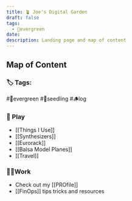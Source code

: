 ```yaml
---
title: 🪴 Joe's Digital Garden
draft: false
tags:
  - 🌲evergreen
date: 
description: Landing page and map of content
---
```

## Map of Content

### 🏷️ Tags: 
#🌲evergreen 
#🌱seedling 
#🪵log

### 🎹 Play
- [[Things I Use]]
- [[Synthesizers]]
- [[Eurorack]] 
- [[Balsa Model Planes]]
- [[Travel]]

### 🧑‍💻Work
- Check out my [[PROfile]] 
- [[FinOps]] tips tricks and resources

